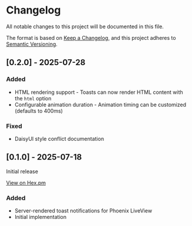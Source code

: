 # Changelog

All notable changes to this project will be documented in this file.

The format is based on [Keep a Changelog](https://keepachangelog.com/en/1.0.0/),
and this project adheres to [Semantic Versioning](https://semver.org/spec/v2.0.0.html).

## [0.2.0] - 2025-07-28

### Added
- HTML rendering support - Toasts can now render HTML content with the `html` option
- Configurable animation duration - Animation timing can be customized (defaults to 400ms)

### Fixed
- DaisyUI style conflict documentation

## [0.1.0] - 2025-07-18

Initial release

[View on Hex.pm](https://hex.pm/packages/toast)

### Added
- Server-rendered toast notifications for Phoenix LiveView
- Initial implementation

